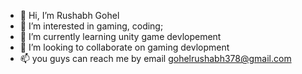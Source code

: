 - 👋 Hi, I’m Rushabh Gohel
- 👀 I’m interested in gaming, coding;
- 🌱 I’m currently learning unity game devlopement
- 💞️ I’m looking to collaborate on gaming devlopment
- 📫 you guys can reach me by email gohelrushabh378@gmail.com

<!---
Rushabh378/Rushabh378 is a ✨ special ✨ repository because its `README.md` (this file) appears on your GitHub profile.
You can click the Preview link to take a look at your changes.
--->
